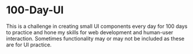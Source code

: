 # 100-Day-UI
This is a challenge in creating small UI components every day for 100 days to practice and hone my skills for web development and human-user interaction. Sometimes functionality may or may not be included as these are for UI practice.
